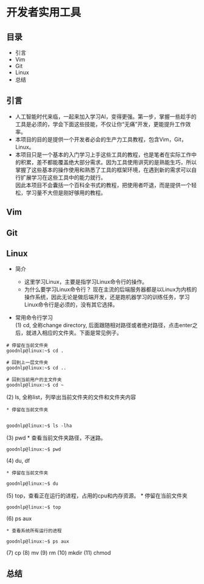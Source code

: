 # 开发者实用工具


## 目录
* 引言
* Vim
* Git
* Linux
* 总结

## 引言
* 人工智能时代来临，一起来加入学习AI，变得更强。第一步，掌握一些趁手的工具是必须的，学会下面这些技能，不仅让你“无痛”开发，更能提升工作效率。
* 本项目的目的是提供一个开发者必会的生产力工具教程，包含Vim，Git，Linux。
* 本项目只是一个基本的入门学习上手这些工具的教程，也是笔者在实际工作中的积累，差不都能覆盖绝大部分需求。因为工具使用讲究的是熟能生巧，所以掌握了这些基本的操作使用和熟悉了工具的框架环境，在遇到新的需求可以自行扩展学习在这些工具中的能力就行。<br /> 因此本项目不会囊括一个百科全书式的教程，把使用者吓退，而是提供一个轻松，学习量不大但是刚好够用的教程。



## Vim

## Git


## Linux

* 简介
    * 这里学习Linux，主要是指学习Linux命令行的操作。
    * 为什么要学习Linux命令行？ 现在主流的后端服务器都是以Linux为内核的操作系统，因此无论是做后端开发，还是跑机器学习的训练任务，学习Linux命令行是必须的，没有其它选择。

* 常用命令行学习 <br />
(1) cd, 全称change directory, 后面跟随相对路径或者绝对路径，点击enter之后，就进入相应的文件夹。下面是常见例子。<br />

    
```console
# 停留在当前文件夹
goodnlp@linux:~$ cd .
```

    
```console
# 回到上一层文件夹
goodnlp@linux:~$ cd ..
```

    
```console
# 回到当前用户的主文件夹
goodnlp@linux:~$ cd ~
```


(2) ls, 全称list，列举出当前文件夹的文件和文件夹内容

    * 停留在当前文件夹
    
```console

goodnlp@linux:~$ ls -lha
```


(3) pwd
    * 查看当前文件夹路径，不迷路。
    
```console
goodnlp@linux:~$ pwd
```


(4) du, df

    * 停留在当前文件夹
    
```console
goodnlp@linux:~$ du
```


(5) top，查看正在运行的进程，占用的cpu和内存资源。
    * 停留在当前文件夹
    
```console
goodnlp@linux:~$ top
```

(6) ps aux

    * 查看系统所有运行的进程
    
```console
goodnlp@linux:~$ ps aux
```

(7) cp
(8) mv
(9) rm
(10) mkdir
(11) chmod





## 总结


